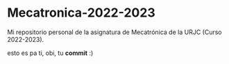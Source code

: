 # Mecatronica-2022-2023
Mi repositorio personal de la asignatura de Mecatrónica de la URJC (Curso 2022-2023).

esto es pa ti, obi, tu **commit** :)